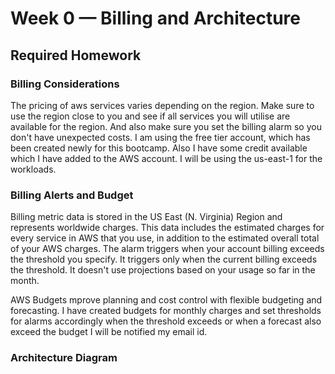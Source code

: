 # Week 0 — Billing and Architecture

## Required Homework

### Billing Considerations
The pricing of aws services varies depending on the region. Make sure to use the region close to you and see if all services you will utilise are available for the region. And also make sure you set the billing alarm so you don't have unexpected costs.
I am using the free tier account, which has been created newly for this bootcamp. Also I have some credit available which I have added to the AWS account. I will be using the us-east-1 for the workloads. 

### Billing Alerts and Budget
Billing metric data is stored in the US East (N. Virginia) Region and represents worldwide charges. This data includes the estimated charges for every service in AWS that you use, in addition to the estimated overall total of your AWS charges.
The alarm triggers when your account billing exceeds the threshold you specify. It triggers only when the current billing exceeds the threshold. It doesn't use projections based on your usage so far in the month.

AWS Budgets mprove planning and cost control with flexible budgeting and forecasting. I have created budgets for monthly charges and set thresholds for alarms accordingly when the threshold exceeds or when a forecast also exceed the budget I will be notified my email id.

### Architecture Diagram



```

```
